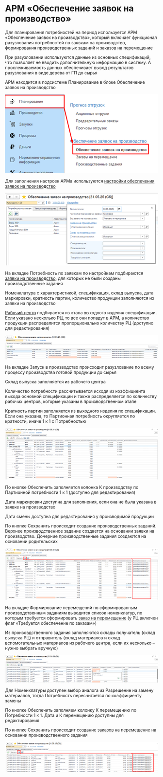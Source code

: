 # АРМ «Обеспечение заявок на производство»

Для планирования потребностей на период используется АРМ «Обеспечение заявок на производство», который включает функционал разузлования потребностей по заявкам на производство, формирования производственных заданий и заказов на перемещение 

При разузловании используются данные из основных спецификаций, что позволяет не вводить дополнительную информацию в систему. А прослеживаемость данных обеспечивает вывод результатов разузлования в виде дерева от ГП до сырья

АРМ находится в подсистеме Планирование в блоке Обеспечение заявок на производство

![1]

Для заполнения настроек АРМа используются [настройки обеспечения заявок на производство](../SettingsApplicationsForProduction/SettingsApplicationsForProduction.md)

![2]

На вкладке Потребность по заявкам по настройкам подбираются [заявки на производство](../../../Marking/FormorovanieZadaniyNaProizvodstvo.md), для которых не были созданы производственные задания

Номенклатура с характеристикой, спецификация, склад выпуска, дата маркировки, кратность партии, количество продукции заполняются из заявки на производство  

[Рабочий центр](../../../CommonInformation/WorkCenter.md) подбирается из этапа выходного изделия спецификации. Если указано несколько РЦ, то все они попадут в АРМ, а количество продукции распределится пропорционально количеству РЦ (доступно для редактирования)

![3]

На вкладке Запуск в производство происходит разузлование по всему процессу производства готовой продукции до сырья  

Склад выпуска заполняется из рабочего центра  

Количество потребности рассчитывается исходя из коэффициента выхода основной спецификации и также распределяется по количеству рабочих центров, которые указаны в производственном этапе

Кратность партии заполняется из выходного изделия по спецификации. Если она указана, то Партионная потребность округляется по кратности, иначе 1 к 1 с Потребностью  

![4]  

По кнопке Обеспечить заполняется колонка К производству по Партионной потребности 1 к 1 (доступно для редактирования) 

Дата маркировки доступна для заполнения, если она не была указана в заявке на производство  

Дата смены доступна для редактирования у производимой продукции 

По кнопке Сохранить происходит создание производственных заданий. Верхнее производственное задание создается на основании заявки на производство. Дочерние производственные задания создаются на основании родительских

![5]    

На вкладке Формирование перемещений по сформированным производственным заданиям выводится список номенклатур, по которым требуется сформировать [заказ на перемещение](../../../Warehouse/MovingProducts/TransferOrder.md) (у РЦ включен флаг «Требуется обеспечение по заказам»)  

Из произовдственного задания заполняются склады получатель (склад выпуска РЦ) и отправитель (склад материалов и склад вспомогательных материалов из рабочего центра, если их несколько – нужно выбрать вручную)

![6]   

Для Номенклатуры доступен выбор аналога из Разрешение на замену материалов, тогда Потребность пересчитается по коэффициенту замены

По кнопке Обеспечить заполняем колонку К перемещению по Потребности 1 к 1. Дата и К перемещению доступны для редактирования     

По кнопке Сохранить происходит создание заказов на перемещение на основании производственного задания

![7]  

[1]: 1.png  
[2]: 2.png
[3]: 3.png  
[4]: 4.png  
[5]: 5.png   
[6]: 6.png   
[7]: 7.png  